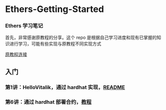 # Ethers-Getting-Started

### Ethers 学习笔记
首先，非常感谢原教程的分享。这个 repo 是根据自己学习进度和现有已掌握的知识进行学习，可能有些实现与原教程不同实现方式

[原教程连接](https://github.com/WTFAcademy/WTF-Ethers)

## 入门
### 第1讲：HelloVitalik，通过 hardhat 实现，[README](https://github.com/ZacharyWulven/Ethers-Getting-Started/blob/master/01-HelloVitalik/README.md)

### 第6讲：通过 hardhat 部署合约，[教程](https://github.com/ZacharyWulven/Ethers-Getting-Started/blob/master/06-DeployContract/README.md)

